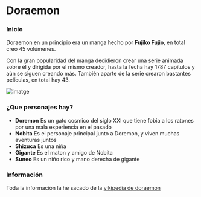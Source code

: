 <h1>Doraemon</h1>

<h3>Inicio</h3>

<p>Doraemon en un principio era un manga hecho por <strong>Fujiko Fujio</strong>, en total creó 45 volúmenes.</p>

<p>Con la gran popularidad del manga decidieron crear una serie animada sobre él y dirigida por el mismo creador, hasta la fecha hay 1787 capitulos y aún se siguen creando más. También aparte de la serie crearon bastantes películas, en total hay 43.</p>

![imatge](https://github.com/user-attachments/assets/24b1f0c8-1bfc-496e-a637-455739ef7b54)

<h3>¿Que personajes hay?</h3>

- <strong>Doremon</strong>
Es un gato cosmico del siglo XXI que tiene fobia a los ratones por una mala experiencia en el pasado
- <strong>Nobita</strong>
Es el personaje principal junto a Doremon, y viven muchas aventuras juntos
- <strong>Shizuca</strong>
Es una niña
- <strong>Gigante</strong>
Es el maton y amigo de Nobita
- <strong>Suneo</strong>
Es un niño rico y mano derecha de gigante

<h3>Información</h3>

Toda la información la he sacado de la [vikipedia de doraemon](https://ca.wikipedia.org/wiki/Doraemon)
